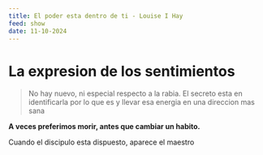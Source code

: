 ```yaml
---
title: El poder esta dentro de ti - Louise I Hay
feed: show
date: 11-10-2024
---
```


# La expresion de los sentimientos 

> No hay nuevo, ni especial respecto a la rabia. El secreto esta en identificarla por lo que es y llevar esa energia en una direccion mas sana 

**A veces preferimos morir, antes que cambiar un habito.**

Cuando el discipulo esta dispuesto, aparece el maestro


